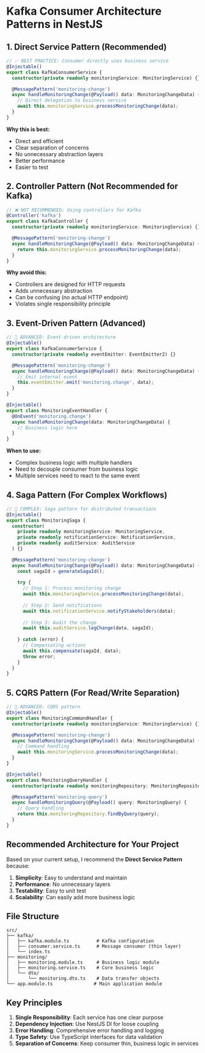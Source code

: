 # Kafka Consumer Architecture Patterns in NestJS

## 1. **Direct Service Pattern (Recommended)**

```typescript
// ✅ BEST PRACTICE: Consumer directly uses business service
@Injectable()
export class KafkaConsumerService {
  constructor(private readonly monitoringService: MonitoringService) {}

  @MessagePattern('monitoring-change')
  async handleMonitoringChange(@Payload() data: MonitoringChangeData) {
    // Direct delegation to business service
    await this.monitoringService.processMonitoringChange(data);
  }
}
```

**Why this is best:**
- Direct and efficient
- Clear separation of concerns
- No unnecessary abstraction layers
- Better performance
- Easier to test

## 2. **Controller Pattern (Not Recommended for Kafka)**

```typescript
// ❌ NOT RECOMMENDED: Using controllers for Kafka
@Controller('kafka')
export class KafkaController {
  constructor(private readonly monitoringService: MonitoringService) {}

  @MessagePattern('monitoring-change')
  async handleMonitoringChange(@Payload() data: MonitoringChangeData) {
    return this.monitoringService.processMonitoringChange(data);
  }
}
```

**Why avoid this:**
- Controllers are designed for HTTP requests
- Adds unnecessary abstraction
- Can be confusing (no actual HTTP endpoint)
- Violates single responsibility principle

## 3. **Event-Driven Pattern (Advanced)**

```typescript
// 🔄 ADVANCED: Event-driven architecture
@Injectable()
export class KafkaConsumerService {
  constructor(private readonly eventEmitter: EventEmitter2) {}

  @MessagePattern('monitoring-change')
  async handleMonitoringChange(@Payload() data: MonitoringChangeData) {
    // Emit internal event
    this.eventEmitter.emit('monitoring.change', data);
  }
}

@Injectable()
export class MonitoringEventHandler {
  @OnEvent('monitoring.change')
  async handleMonitoringChange(data: MonitoringChangeData) {
    // Business logic here
  }
}
```

**When to use:**
- Complex business logic with multiple handlers
- Need to decouple consumer from business logic
- Multiple services need to react to the same event

## 4. **Saga Pattern (For Complex Workflows)**

```typescript
// 🔄 COMPLEX: Saga pattern for distributed transactions
@Injectable()
export class MonitoringSaga {
  constructor(
    private readonly monitoringService: MonitoringService,
    private readonly notificationService: NotificationService,
    private readonly auditService: AuditService
  ) {}

  @MessagePattern('monitoring-change')
  async handleMonitoringChange(@Payload() data: MonitoringChangeData) {
    const sagaId = generateSagaId();
    
    try {
      // Step 1: Process monitoring change
      await this.monitoringService.processMonitoringChange(data);
      
      // Step 2: Send notifications
      await this.notificationService.notifyStakeholders(data);
      
      // Step 3: Audit the change
      await this.auditService.logChange(data, sagaId);
      
    } catch (error) {
      // Compensating actions
      await this.compensate(sagaId, data);
      throw error;
    }
  }
}
```

## 5. **CQRS Pattern (For Read/Write Separation)**

```typescript
// 🔄 ADVANCED: CQRS pattern
@Injectable()
export class MonitoringCommandHandler {
  constructor(private readonly monitoringService: MonitoringService) {}

  @MessagePattern('monitoring-change')
  async handleMonitoringChange(@Payload() data: MonitoringChangeData) {
    // Command handling
    await this.monitoringService.processMonitoringChange(data);
  }
}

@Injectable()
export class MonitoringQueryHandler {
  constructor(private readonly monitoringRepository: MonitoringRepository) {}

  @MessagePattern('monitoring-query')
  async handleMonitoringQuery(@Payload() query: MonitoringQuery) {
    // Query handling
    return this.monitoringRepository.findByQuery(query);
  }
}
```

## Recommended Architecture for Your Project

Based on your current setup, I recommend the **Direct Service Pattern** because:

1. **Simplicity**: Easy to understand and maintain
2. **Performance**: No unnecessary layers
3. **Testability**: Easy to unit test
4. **Scalability**: Can easily add more business logic

## File Structure

```
src/
├── kafka/
│   ├── kafka.module.ts          # Kafka configuration
│   ├── consumer.service.ts      # Message consumer (thin layer)
│   └── index.ts
├── monitoring/
│   ├── monitoring.module.ts     # Business logic module
│   ├── monitoring.service.ts    # Core business logic
│   └── dto/
│       └── monitoring.dto.ts    # Data transfer objects
└── app.module.ts               # Main application module
```

## Key Principles

1. **Single Responsibility**: Each service has one clear purpose
2. **Dependency Injection**: Use NestJS DI for loose coupling
3. **Error Handling**: Comprehensive error handling and logging
4. **Type Safety**: Use TypeScript interfaces for data validation
5. **Separation of Concerns**: Keep consumer thin, business logic in services
